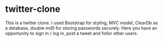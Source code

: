 # twitter-clone
This is a twitter clone. I used Bootstrap for styling, MVC model, ClearDb as a database, double md5 for storing passwords securely. 
Here you have an opportunity to sign in / log in, post a tweet and follor other users. 
